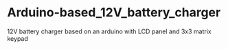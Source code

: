 # Arduino-based_12V_battery_charger
12V battery charger based on an arduino with LCD panel and 3x3 matrix keypad
